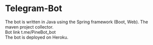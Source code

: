 # Telegram-Bot
The bot is written in Java using the Spring framework (Boot, Web). The maven project collector.   
Bot link t.me/PineBot_bot  
The bot is deployed on Heroku.
